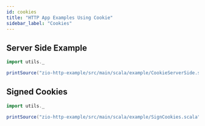 ```yaml
---
id: cookies
title: "HTTP App Examples Using Cookie"
sidebar_label: "Cookies"
---
```


## Server Side Example

```scala mdoc:passthrough
import utils._

printSource("zio-http-example/src/main/scala/example/CookieServerSide.scala")
```

## Signed Cookies

```scala mdoc:passthrough
import utils._

printSource("zio-http-example/src/main/scala/example/SignCookies.scala")
```
